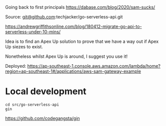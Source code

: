 Going back to first principals https://dabase.com/blog/2020/sam-sucks/



Source: git@github.com:techjacker/go-serverless-api.git

https://andrewgriffithsonline.com/blog/180412-migrate-go-api-to-serverless-under-10-mins/

Idea is to find an Apex Up solution to prove that we have a way out if Apex Up siezes to exist.

Nonetheless whilst Apex Up is around, I suggest you use it!


Deployed: https://ap-southeast-1.console.aws.amazon.com/lambda/home?region=ap-southeast-1#/applications/aws-sam-gateway-example

# Local development

	cd src/go-serverless-api
	gin

https://github.com/codegangsta/gin
